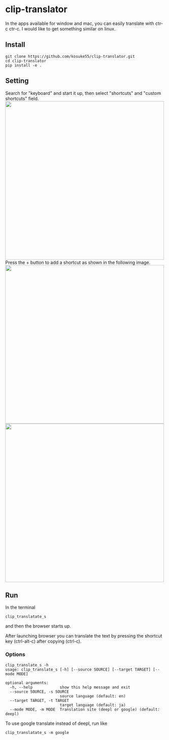# clip-translator

In the apps available for window and mac, you can easily translate with ctr-c ctr-c. I would like to get something similar on linux.  

## Install

```
git clone https://github.com/kosuke55/clip-translator.git  
cd clip-translator  
pip install -e .  
```

## Setting
Search for "keyboard" and start it up, then select "shortcuts" and "custom shortcuts" field.  
<img src="https://user-images.githubusercontent.com/39142679/85297416-aeb39c00-b4dd-11ea-8cce-74452bb11eb9.png" width="500">  
Press the + button to add a shortcut as shown in the following image.  
<img src="https://user-images.githubusercontent.com/39142679/85297176-66947980-b4dd-11ea-8350-b298da51c8c2.png" width="500">  
<img src="https://user-images.githubusercontent.com/39142679/85297169-64cab600-b4dd-11ea-82c7-e4749ce30069.png" width="500">  



## Run
In the terminal  

```
clip_translatate_s
```

and then the browser starts up.  

After launching browser you can translate the text by pressing the shortcut key (ctrl-alt-c) after copying (ctrl-c).  

### Options
```
clip_translate_s -h
usage: clip_translate_s [-h] [--source SOURCE] [--target TARGET] [--mode MODE]

optional arguments:
  -h, --help            show this help message and exit
  --source SOURCE, -s SOURCE
                        source language (default: en)
  --target TARGET, -t TARGET
                        target language (default: ja)
  --mode MODE, -m MODE  Translation site (deepl or google) (default: deepl)
```

To use google translate instead of deepl, run like
```
clip_translatate_s -m google
```








